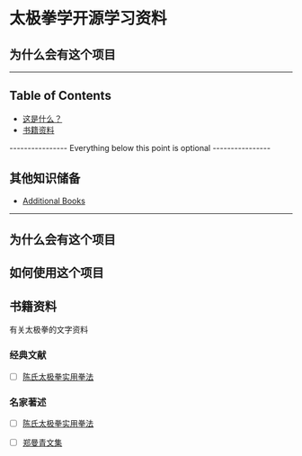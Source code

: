 # 太极拳学开源学习资料


## 为什么会有这个项目



---

## Table of Contents

- [这是什么？](#what-is-it)
- [书籍资料](#book-list)


---------------- Everything below this point is optional ----------------

## 其他知识储备

- [Additional Books](#additional-books)

---

## 为什么会有这个项目


## 如何使用这个项目







## 书籍资料

有关太极拳的文字资料

### 经典文献
- [ ] [陈氏太极拳实用拳法]()

### 名家著述

- [ ] [陈氏太极拳实用拳法]()
- [ ] [郑曼青文集](https://zhuanlan.zhihu.com/p/70289608)



